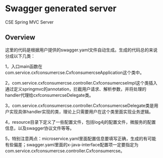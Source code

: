 # Swagger generated server

CSE Spring MVC Server


## Overview
这里的代码是根据用户提供的swagger.yaml文件自动生成。生成的代码总的来说分成以下几类：

1，入口main函数在com.service.cxfconsumercse.CxfconsumercseApplication这个类中。

2，com.service.cxfconsumercse.controller.CxfconsumercseImpl这个类插入通过定义springmvc的annotation，拦截用户请求、解析参数，并将处理的handler代理给cxfconsumercseDelegate类。

3，com.service.cxfconsumercse.controller.CxfconsumercseDelegate类是用户实现具体handler实现的类，理论上只需要用户在这个类里面实现业务逻辑。


4，resource目录下定义了一些配置文件，包括log4j的配置文件，微服务的配置信息，以及swagger协议文件等等。

5，特别注意两点：microservice.yaml里面配置信息要填写正确，生成的有可能有些偏差；swagger.yaml里面的x-java-interface配置项一定要指定为com.service.cxfconsumercse.controller.Cxfconsumercse。

